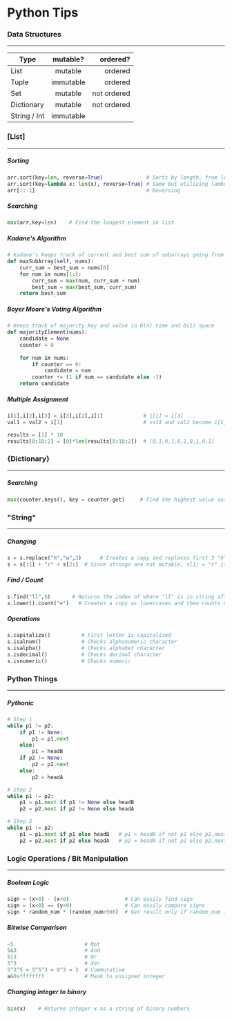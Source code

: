 # Python Tips 
### Data Structures
---
| Type          | mutable?      | ordered?    |
| ------------- |:-------------:| ----------: |
| List          | mutable       | ordered     |
| Tuple         | immutable     | ordered     |
| Set           | mutable       | not ordered |
| Dictionary    | mutable       | not ordered |
| String / Int  | immutable     |             |

### [List]
---
##### Sorting
```python
arr.sort(key=len, reverse=True)              # Sorts by length, from longest to shortest
arr.sort(key=lambda x: len(x), reverse=True) # Same but utilizing lambda
arr[::-1]                                    # Reversing
```

##### Searching
```python
max(arr,key=len)    # Find the longest element in list
```

##### Kadane's Algorithm
```python
# Kadane's keeps track of current and best sum of subarrays going from left to right
def maxSubArray(self, nums):
    curr_sum = best_sum = nums[0]
    for num in nums[1:]:
        curr_sum = max(num, curr_sum + num)
        best_sum = max(best_sum, curr_sum)
    return best_sum
```

##### Boyer Moore's Voting Algorithm
```python
# Keeps track of majority key and value in O(n) time and O(1) space
def majorityElement(nums):
    candidate = None
    counter = 0
        
    for num in nums:
        if counter == 0:
            candidate = num
        counter += (1 if num == candidate else -1)
    return candidate
```

##### Multiple Assignment
```python
i[1],i[2],i[3] = i[3],i[2],i[1]             # i[1] = i[3] ...
val1 = val2 = i[1]                          # val1 and val2 become i[1]

results = [1] * 10                         
results[0:10:2] = [0]*len(results[0:10:2])  # [0,1,0,1,0,1,0,1,0,1]

```

### {Dictionary}
---
##### Searching
```python
max(counter.keys(), key = counter.get)     # Find the highest value out of keys
```


### "String"
---
##### Changing
```python
s = s.replace("h","w",3)      # Creates a copy and replaces first 3 "h"s to "w"
s = s[:1] + "r" + s[2:]  # Since strings are not mutable, s[1] = "r" is not allowed 
```

##### Find / Count
```python
s.find("ll",5)       # Returns the index of where "ll" is in string after index 5
s.lower().count("e")   # Creates a copy as lowercases and then counts number of "e"s
```

##### Operations
```python
s.capitalize()          # First letter is capitalized
s.isalnum()             # Checks alphanumeric character
s.isalpha()             # Checks alphabet character
s.isdecimal()           # Checks decimal character
s.isnumeric()           # Checks numeric
```

### Python Things
---
##### Pythonic
```python
# Step 1
while p1 != p2:
    if p1 != None:
        p1 = p1.next
    else:
        p1 = headB
    if p2 != None:
        p2 = p2.next
    else:
        p2 = headA

# Step 2
while p1 != p2:
    p1 = p1.next if p1 != None else headB
    p2 = p2.next if p2 != None else headA

# Step 3
while p1 != p2:
    p1 = p1.next if p1 else headB   # p1 = headB if not p1 else p1.next
    p2 = p2.next if p2 else headA   # p2 = headA if not p2 else p2.next
```


### Logic Operations / Bit Manipulation 
---
##### Boolean Logic
```python
sign = (x>0) - (x<0)                  # Can easily find sign
sign = (x<0) == (y<0)                 # Can easily compare signs 
sign * random_num * (random_num<500)  # Get result only if random_num is below 500
```
 
##### Bitwise Comparison
```python
~5                       # Not
5&3                      # And
5|3                      # Or 
5^3                      # Xor 
5^3^5 = 5^5^3 = 0^3 = 3  # Commutative
a&0xffffffff             # Mask to unsigned integer
```

##### Changing integer to binary
```python
bin(x)    # Returns integer x as a string of binary numbers
```
